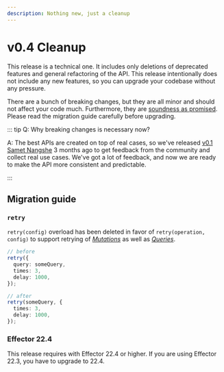 ```yaml
---
description: Nothing new, just a cleanup
---
```


# v0.4 Cleanup

This release is a technical one. It includes only deletions of deprecated features and general refactoring of the API. This release intentionally does not include any new features, so you can upgrade your codebase without any pressure.

There are a bunch of breaking changes, but they are all minor and should not affect your code much. Furthermore, they are [soundness as promised](/statements/releases). Please read the migration guide carefully before upgrading.

::: tip Q: Why breaking changes is necessary now?

A: The best APIs are created on top of real cases, so we've released [v0.1 Samet Nangshe](/releases/0-1) 3 months ago to get feedback from the community and collect real use cases. We've got a lot of feedback, and now we are ready to make the API more consistent and predictable.

:::

## Migration guide

### `retry`

`retry(config)` overload has been deleted in favor of `retry(operation, config)` to support retrying of [_Mutations_](/api/primitives/mutation) as well as [_Queries_](/api/primitives/query).

```ts
// before
retry({
  query: someQuery,
  times: 3,
  delay: 1000,
});

// after
retry(someQuery, {
  times: 3,
  delay: 1000,
});
```

### Effector 22.4

This release requires with Effector 22.4 or higher. If you are using Effector 22.3, you have to upgrade to 22.4.

<!--@include: ./0-4.changelog.md-->
